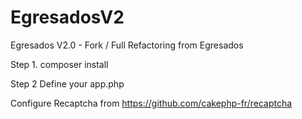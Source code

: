 # EgresadosV2
Egresados V2.0 - Fork / Full Refactoring from Egresados

Step 1.
composer install

Step 2
Define your app.php


Configure Recaptcha from
https://github.com/cakephp-fr/recaptcha

